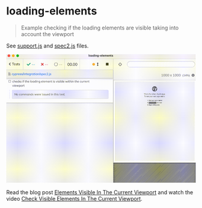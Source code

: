 # loading-elements

> Example checking if the loading elements are visible taking into account the viewport

See [support.js](./cypress/support/index.js) and [spec2.js](./cypress/integration/spec2.js) files.

![Checking the loading elements in the current viewport](./images/loading.gif)

Read the blog post [Elements Visible In The Current Viewport](https://glebbahmutov.com/blog/visible-in-the-viewport/) and watch the video [Check Visible Elements In The Current Viewport](https://youtu.be/XLgwQsSa9PM).
